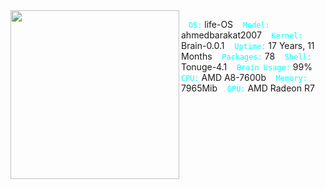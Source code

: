 <center>

<img align='left' src="https://github.com/user-attachments/assets/71db8451-ed9d-499b-aae6-e059a3d53677" width="270" margin="20px">


</center>

&nbsp;&nbsp; <code style="color : cyan">OS:</code> life-OS
&nbsp;&nbsp; <code style="color : cyan">Model:</code> ahmedbarakat2007
&nbsp;&nbsp; <code style="color : cyan">Kernel:</code> Brain-0.0.1
&nbsp;&nbsp; <code style="color : cyan">Uptime:</code> 17 Years, 11 Months
&nbsp;&nbsp; <code style="color : cyan">Packages:</code> 78
&nbsp;&nbsp; <code style="color : cyan">Shell:</code> Tonuge-4.1
&nbsp;&nbsp; <code style="color : cyan">Brain Usage:</code> 99%
&nbsp;&nbsp; <code style="color : cyan">CPU:</code> AMD A8-7600b
&nbsp;&nbsp; <code style="color : cyan">Memory:</code> 7965Mib 
&nbsp;&nbsp; <code style="color : cyan">GPU:</code> AMD Radeon R7

